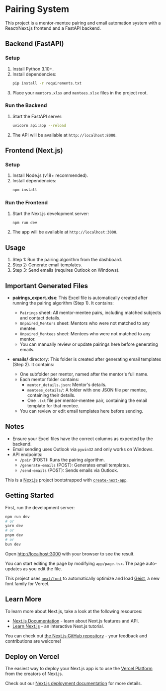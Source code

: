 # Pairing System

This project is a mentor-mentee pairing and email automation system with a React/Next.js frontend and a FastAPI backend.

## Backend (FastAPI)

### Setup
1. Install Python 3.10+.
2. Install dependencies:
   ```bash
   pip install -r requirements.txt
   ```
3. Place your `mentors.xlsx` and `mentees.xlsx` files in the project root.

### Run the Backend
1. Start the FastAPI server:
   ```bash
   uvicorn api:app --reload
   ```
2. The API will be available at `http://localhost:8000`.

## Frontend (Next.js)

### Setup
1. Install Node.js (v18+ recommended).
2. Install dependencies:
   ```bash
   npm install
   ```

### Run the Frontend
1. Start the Next.js development server:
   ```bash
   npm run dev
   ```
2. The app will be available at `http://localhost:3000`.

## Usage
1. Step 1: Run the pairing algorithm from the dashboard.
2. Step 2: Generate email templates.
3. Step 3: Send emails (requires Outlook on Windows).

## Important Generated Files

- **pairings_export.xlsx**: This Excel file is automatically created after running the pairing algorithm (Step 1). It contains:
  - `Pairings` sheet: All mentor-mentee pairs, including matched subjects and contact details.
  - `Unpaired_Mentors` sheet: Mentors who were not matched to any mentee.
  - `Unpaired_Mentees` sheet: Mentees who were not matched to any mentor.
  - You can manually review or update pairings here before generating emails.

- **emails/** directory: This folder is created after generating email templates (Step 2). It contains:
  - One subfolder per mentor, named after the mentor's full name.
  - Each mentor folder contains:
    - `mentor_details.json`: Mentor's details.
    - `mentees_details/`: A folder with one JSON file per mentee, containing their details.
    - One `.txt` file per mentor-mentee pair, containing the email template for that mentee.
  - You can review or edit email templates here before sending.

## Notes
- Ensure your Excel files have the correct columns as expected by the backend.
- Email sending uses Outlook via `pywin32` and only works on Windows.
- API endpoints:
  - `/pair` (POST): Runs the pairing algorithm.
  - `/generate-emails` (POST): Generates email templates.
  - `/send-emails` (POST): Sends emails via Outlook.

This is a [Next.js](https://nextjs.org) project bootstrapped with [`create-next-app`](https://nextjs.org/docs/app/api-reference/cli/create-next-app).

## Getting Started

First, run the development server:

```bash
npm run dev
# or
yarn dev
# or
pnpm dev
# or
bun dev
```

Open [http://localhost:3000](http://localhost:3000) with your browser to see the result.

You can start editing the page by modifying `app/page.tsx`. The page auto-updates as you edit the file.

This project uses [`next/font`](https://nextjs.org/docs/app/building-your-application/optimizing/fonts) to automatically optimize and load [Geist](https://vercel.com/font), a new font family for Vercel.

## Learn More

To learn more about Next.js, take a look at the following resources:

- [Next.js Documentation](https://nextjs.org/docs) - learn about Next.js features and API.
- [Learn Next.js](https://nextjs.org/learn) - an interactive Next.js tutorial.

You can check out [the Next.js GitHub repository](https://github.com/vercel/next.js) - your feedback and contributions are welcome!

## Deploy on Vercel

The easiest way to deploy your Next.js app is to use the [Vercel Platform](https://vercel.com/new?utm_medium=default-template&filter=next.js&utm_source=create-next-app&utm_campaign=create-next-app-readme) from the creators of Next.js.

Check out our [Next.js deployment documentation](https://nextjs.org/docs/app/building-your-application/deploying) for more details.
